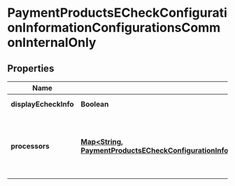 
# PaymentProductsECheckConfigurationInformationConfigurationsCommonInternalOnly

## Properties
Name | Type | Description | Notes
------------ | ------------- | ------------- | -------------
**displayEcheckInfo** | **Boolean** | *NEW* Used by EBC UI always set to true |  [optional]
**processors** | [**Map&lt;String, PaymentProductsECheckConfigurationInformationConfigurationsCommonInternalOnlyProcessors&gt;**](PaymentProductsECheckConfigurationInformationConfigurationsCommonInternalOnlyProcessors.md) | *NEW* Payment Processing connection used to support eCheck, aka ACH, payment methods. Example * \&quot;bofaach\&quot; * \&quot;wellsfargoach\&quot;  |  [optional]




